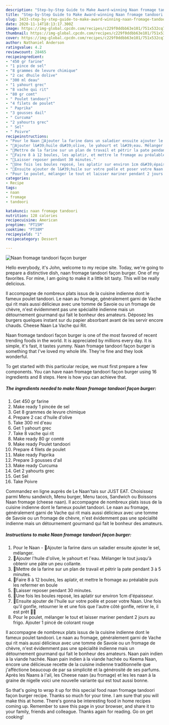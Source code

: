 ```yaml
---
description: "Step-by-Step Guide to Make Award-winning Naan fromage tandoori façon burger"
title: "Step-by-Step Guide to Make Award-winning Naan fromage tandoori façon burger"
slug: 3433-step-by-step-guide-to-make-award-winning-naan-fromage-tandoori-facon-burger
date: 2020-11-14T18:13:17.300Z
image: https://img-global.cpcdn.com/recipes/c229f0ddbb63e101/751x532cq70/naan-fromage-tandoori-facon-burger-photo-principale-de-la-recette.jpg
thumbnail: https://img-global.cpcdn.com/recipes/c229f0ddbb63e101/751x532cq70/naan-fromage-tandoori-facon-burger-photo-principale-de-la-recette.jpg
cover: https://img-global.cpcdn.com/recipes/c229f0ddbb63e101/751x532cq70/naan-fromage-tandoori-facon-burger-photo-principale-de-la-recette.jpg
author: Nathaniel Anderson
ratingvalue: 4.2
reviewcount: 28465
recipeingredient:
- "450 gr farine"
- "1 pince de sel"
- "8 grammes de levure chimique"
- "2 cac dhuile dolive"
- "300 ml deau"
- "1 yahourt grec"
- "8 vache qui rit"
- "80 gr comt"
- " Poulet tandoori"
- "4 filets de poulet"
- " Paprika"
- "3 gousses dail"
- " Curcuma"
- "2 yahourts grec"
- " Sel"
- " Poivre"
recipeinstructions:
- "Pour le Naan 🔸Ajouter la farine dans un saladier ensuite ajouter le sel, mélanger."
- "🔸Ajouter l&#39;huile d&#39;olive, le yahourt et l&#39;eau. Mélanger le tout jusqu&#39;à obtenir une pâte un peu collante."
- "🔸Mettre de la farine sur un plan de travail et pétrir la pate pendant 3 à 5 minutes."
- "🔸Faire 8 à 12 boules, les aplatir, et mettre le fromage au préalable puis les refermer en boule"
- "🔸Laisser reposer pendant 30 minutes."
- "🔸Une fois les boules reposé, les aplatir sur environ 1cm d&#39;épaisseur."
- "🔸Ensuite ajouter de l&#39;huile sur votre poêle et poser votre Naan. Une fois qu&#39;il gonfle, retourner le et une fois que l&#39;autre côté gonfle, retirer le, il est prêt 👍🏻"
- "Pour le poulet, mélanger le tout et laisser mariner pendant 2 jours au frigo. Ajouter 1 pincé de colorant rouge"
categories:
- Recipe
tags:
- naan
- fromage
- tandoori

katakunci: naan fromage tandoori 
nutrition: 128 calories
recipecuisine: American
preptime: "PT15M"
cooktime: "PT38M"
recipeyield: "1"
recipecategory: Dessert

---
```



![Naan fromage tandoori façon burger](https://img-global.cpcdn.com/recipes/c229f0ddbb63e101/751x532cq70/naan-fromage-tandoori-facon-burger-photo-principale-de-la-recette.jpg)

Hello everybody, it's John, welcome to my recipe site. Today, we're going to prepare a distinctive dish, naan fromage tandoori façon burger. One of my favorites. For mine, I am going to make it a little bit tasty. This will be really delicious.

Il accompagne de nombreux plats issus de la cuisine indienne dont le fameux poulet tandoori. Le naan au fromage, généralement garni de Vache qui rit mais aussi délicieux avec une tomme de Savoie ou un fromage de chèvre, n&#39;est évidemment pas une spécialité indienne mais un détournement gourmand qui fait le bonheur des amateurs. Déposez les burgers quelques instant sur du papier absorbant avant de les servir encore chauds. Cheese Naan La Vache qui Rit.

Naan fromage tandoori façon burger is one of the most favored of recent trending foods in the world. It is appreciated by millions every day. It is simple, it's fast, it tastes yummy. Naan fromage tandoori façon burger is something that I've loved my whole life. They're fine and they look wonderful.


To get started with this particular recipe, we must first prepare a few components. You can have naan fromage tandoori façon burger using 16 ingredients and 8 steps. Here is how you can achieve that.

<!--inarticleads1-->

##### The ingredients needed to make Naan fromage tandoori façon burger:

1. Get 450 gr farine
1. Make ready 1 pincée de sel
1. Get 8 grammes de levure chimique
1. Prepare 2 cac d&#39;huile d&#39;olive
1. Take 300 ml d&#39;eau
1. Get 1 yahourt grec
1. Take 8 vache qui rit
1. Make ready 80 gr comté
1. Make ready  Poulet tandoori
1. Prepare 4 filets de poulet
1. Make ready  Paprika
1. Prepare 3 gousses d&#39;ail
1. Make ready  Curcuma
1. Get 2 yahourts grec
1. Get  Sel
1. Take  Poivre


Commandez en ligne auprès de Le Naan&#39;tais sur JUST EAT. Choisissez parmi Menu sandwich, Menu burger, Menu tacos, Sandwich ou Boissons Naan fromage (cheese naan). Il accompagne de nombreux plats issus de la cuisine indienne dont le fameux poulet tandoori. Le naan au fromage, généralement garni de Vache qui rit mais aussi délicieux avec une tomme de Savoie ou un fromage de chèvre, n&#39;est évidemment pas une spécialité indienne mais un détournement gourmand qui fait le bonheur des amateurs. 

<!--inarticleads2-->

##### Instructions to make Naan fromage tandoori façon burger:

1. Pour le Naan - 🔸Ajouter la farine dans un saladier ensuite ajouter le sel, mélanger.
1. 🔸Ajouter l&#39;huile d&#39;olive, le yahourt et l&#39;eau. Mélanger le tout jusqu&#39;à obtenir une pâte un peu collante.
1. 🔸Mettre de la farine sur un plan de travail et pétrir la pate pendant 3 à 5 minutes.
1. 🔸Faire 8 à 12 boules, les aplatir, et mettre le fromage au préalable puis les refermer en boule
1. 🔸Laisser reposer pendant 30 minutes.
1. 🔸Une fois les boules reposé, les aplatir sur environ 1cm d&#39;épaisseur.
1. 🔸Ensuite ajouter de l&#39;huile sur votre poêle et poser votre Naan. Une fois qu&#39;il gonfle, retourner le et une fois que l&#39;autre côté gonfle, retirer le, il est prêt 👍🏻
1. Pour le poulet, mélanger le tout et laisser mariner pendant 2 jours au frigo. Ajouter 1 pincé de colorant rouge


Il accompagne de nombreux plats issus de la cuisine indienne dont le fameux poulet tandoori. Le naan au fromage, généralement garni de Vache qui rit mais aussi délicieux avec une tomme de Savoie ou un fromage de chèvre, n&#39;est évidemment pas une spécialité indienne mais un détournement gourmand qui fait le bonheur des amateurs. Naan pain indien à la viande hachée. Naan pain indien à la viande hachée ou Keema Naan, encore une délicieuse recette de la cuisine indienne traditionnelle que j&#39;afféctione beaucoup de par sa simplicité et la générosité de ses parfums. Après les Naans à l&#39;ail, les Cheese naan (au fromage) et les les naan à la graine de nigelle voici une nouvelle variante qui est tout aussi bonne. 

So that's going to wrap it up for this special food naan fromage tandoori façon burger recipe. Thanks so much for your time. I am sure that you will make this at home. There's gonna be interesting food in home recipes coming up. Remember to save this page in your browser, and share it to your family, friends and colleague. Thanks again for reading. Go on get cooking!
